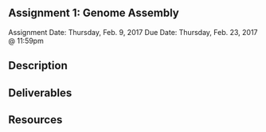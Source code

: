 ## Assignment 1: Genome Assembly
Assignment Date: Thursday, Feb. 9, 2017
Due Date: Thursday, Feb. 23, 2017 @ 11:59pm

## Description


## Deliverables


## Resources




